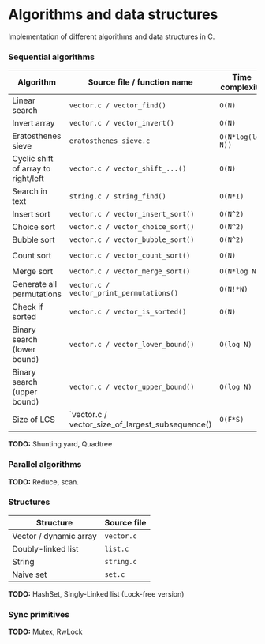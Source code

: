 # Algorithms and data structures

Implementation of different algorithms and data structures in C.

### Sequential algorithms

| Algorithm                             | Source file / function name               | Time complexity       | Space complexity  |
| ------------------------------------- | ----------------------------------------- | --------------------- | ----------------- |
| Linear search                         | `vector.c / vector_find()`                | ``O(N)``              |                   |
| Invert array                          | `vector.c / vector_invert()`              | ``O(N)``              |                   |
| Eratosthenes sieve                    | `eratosthenes_sieve.c`                    | ``O(N*log(log N))``   |                   |
| Cyclic shift of array to right/left   | `vector.c / vector_shift_...()`           | ``O(N)``              |                   |
| Search in text                        | `string.c / string_find()`                | ``O(N*I)``            |                   |
| Insert sort                           | `vector.c / vector_insert_sort()`         | ``O(N^2)``            | ``O(1)``          |
| Choice sort                           | `vector.c / vector_choice_sort()`         | ``O(N^2)``            | ``O(1)``          |
| Bubble sort                           | `vector.c / vector_bubble_sort()`         | ``O(N^2)``            | ``O(1)``          |
| Count sort                            | `vector.c / vector_count_sort()`          | ``O(N)``              | ``O(max - min)``  |
| Merge sort                            | `vector.c / vector_merge_sort()`          | ``O(N*log N)``        | ``O(N)``          |
| Generate all permutations             | `vector.c / vector_print_permutations()`  | ``O(N!*N)``           | ``O(N)``          |
| Check if sorted                       | `vector.c / vector_is_sorted()`           | ``O(N)``              | ``O(1)``          |
| Binary search (lower bound)           | `vector.c / vector_lower_bound()`         | ``O(log N)``          | ``O(1)``          |
| Binary search (upper bound)           | `vector.c / vector_upper_bound()`         | ``O(log N)``          | ``O(1)``          |
| Size of LCS                           | `vector.c / vector_size_of_largest_subsequence() | ``O(F*S)``     | ``O(F*S)``        |

**TODO:** Shunting yard, Quadtree

### Parallel algorithms

**TODO:** Reduce, scan.

### Structures

| Structure | Source file |
| --------- | ----------- |
| Vector / dynamic array    | `vector.c` |
| Doubly-linked list        | `list.c`   |
| String                    | `string.c` |
| Naive set                 | `set.c`    |

**TODO:** HashSet, Singly-Linked list (Lock-free version)

### Sync primitives 

**TODO:** Mutex, RwLock

